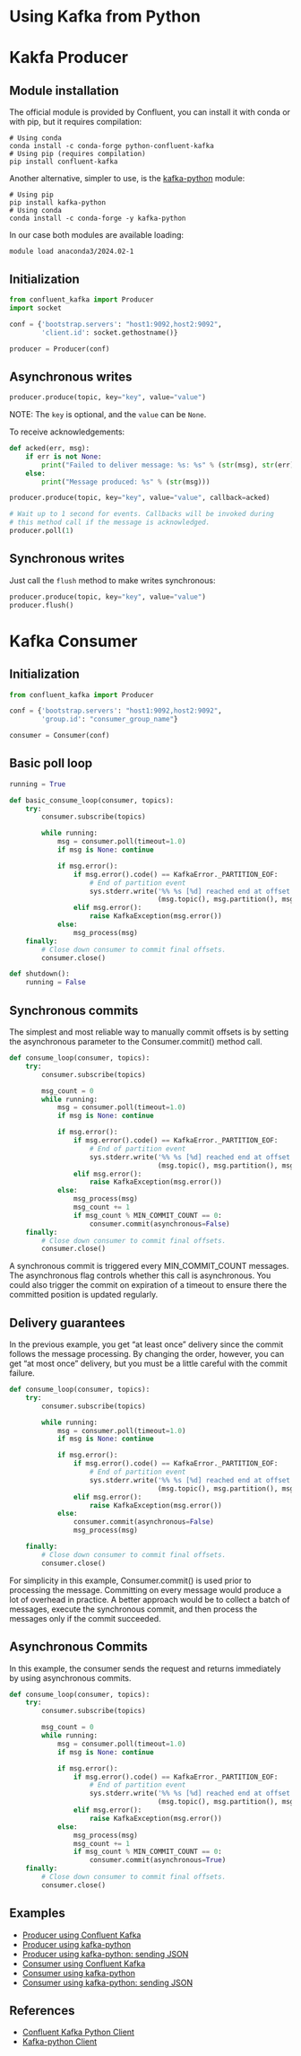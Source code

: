 # Using Kafka from Python

# Kakfa Producer
## Module installation
The official module is provided by Confluent, you can install it with conda or with pip, but it requires compilation:
```
# Using conda
conda install -c conda-forge python-confluent-kafka
# Using pip (requires compilation)
pip install confluent-kafka
```

Another alternative, simpler to use, is the [kafka-python](https://github.com/dpkp/kafka-python) module:
```
# Using pip
pip install kafka-python
# Using conda
conda install -c conda-forge -y kafka-python
```

In our case both modules are available loading:
```
module load anaconda3/2024.02-1
```

## Initialization
```python
from confluent_kafka import Producer
import socket

conf = {'bootstrap.servers': "host1:9092,host2:9092",
        'client.id': socket.gethostname()}

producer = Producer(conf)
```

## Asynchronous writes
```python
producer.produce(topic, key="key", value="value")
```
NOTE: The `key` is optional, and the `value` can be `None`.

To receive acknowledgements:
```python
def acked(err, msg):
    if err is not None:
        print("Failed to deliver message: %s: %s" % (str(msg), str(err)))
    else:
        print("Message produced: %s" % (str(msg)))

producer.produce(topic, key="key", value="value", callback=acked)

# Wait up to 1 second for events. Callbacks will be invoked during
# this method call if the message is acknowledged.
producer.poll(1)
```

## Synchronous writes
Just call the `flush` method to make writes synchronous:
```python
producer.produce(topic, key="key", value="value")
producer.flush()
```

# Kafka Consumer
## Initialization
```python
from confluent_kafka import Producer

conf = {'bootstrap.servers': "host1:9092,host2:9092",
        'group.id': "consumer_group_name"}

consumer = Consumer(conf)
```
## Basic poll loop
```python
running = True

def basic_consume_loop(consumer, topics):
    try:
        consumer.subscribe(topics)

        while running:
            msg = consumer.poll(timeout=1.0)
            if msg is None: continue

            if msg.error():
                if msg.error().code() == KafkaError._PARTITION_EOF:
                    # End of partition event
                    sys.stderr.write('%% %s [%d] reached end at offset %d\n' %
                                     (msg.topic(), msg.partition(), msg.offset()))
                elif msg.error():
                    raise KafkaException(msg.error())
            else:
                msg_process(msg)
    finally:
        # Close down consumer to commit final offsets.
        consumer.close()

def shutdown():
    running = False
```

## Synchronous commits
The simplest and most reliable way to manually commit offsets is by setting the asynchronous parameter to the Consumer.commit() method call.
```python
def consume_loop(consumer, topics):
    try:
        consumer.subscribe(topics)

        msg_count = 0
        while running:
            msg = consumer.poll(timeout=1.0)
            if msg is None: continue

            if msg.error():
                if msg.error().code() == KafkaError._PARTITION_EOF:
                    # End of partition event
                    sys.stderr.write('%% %s [%d] reached end at offset %d\n' %
                                     (msg.topic(), msg.partition(), msg.offset()))
                elif msg.error():
                    raise KafkaException(msg.error())
            else:
                msg_process(msg)
                msg_count += 1
                if msg_count % MIN_COMMIT_COUNT == 0:
                    consumer.commit(asynchronous=False)
    finally:
        # Close down consumer to commit final offsets.
        consumer.close()
```
A synchronous commit is triggered every MIN_COMMIT_COUNT messages. The asynchronous flag controls whether this call is asynchronous. You could also trigger the commit on expiration of a timeout to ensure there the committed position is updated regularly.

## Delivery guarantees
In the previous example, you get “at least once” delivery since the commit follows the message processing. By changing the order, however, you can get “at most once” delivery, but you must be a little careful with the commit failure.
```python
def consume_loop(consumer, topics):
    try:
        consumer.subscribe(topics)

        while running:
            msg = consumer.poll(timeout=1.0)
            if msg is None: continue

            if msg.error():
                if msg.error().code() == KafkaError._PARTITION_EOF:
                    # End of partition event
                    sys.stderr.write('%% %s [%d] reached end at offset %d\n' %
                                     (msg.topic(), msg.partition(), msg.offset()))
                elif msg.error():
                    raise KafkaException(msg.error())
            else:
                consumer.commit(asynchronous=False)
                msg_process(msg)

    finally:
        # Close down consumer to commit final offsets.
        consumer.close()
```

For simplicity in this example, Consumer.commit() is used prior to processing the message. Committing on every message would produce a lot of overhead in practice. A better approach would be to collect a batch of messages, execute the synchronous commit, and then process the messages only if the commit succeeded.

## Asynchronous Commits
In this example, the consumer sends the request and returns immediately by using asynchronous commits.
```python
def consume_loop(consumer, topics):
    try:
        consumer.subscribe(topics)

        msg_count = 0
        while running:
            msg = consumer.poll(timeout=1.0)
            if msg is None: continue

            if msg.error():
                if msg.error().code() == KafkaError._PARTITION_EOF:
                    # End of partition event
                    sys.stderr.write('%% %s [%d] reached end at offset %d\n' %
                                     (msg.topic(), msg.partition(), msg.offset()))
                elif msg.error():
                    raise KafkaException(msg.error())
            else:
                msg_process(msg)
                msg_count += 1
                if msg_count % MIN_COMMIT_COUNT == 0:
                    consumer.commit(asynchronous=True)
    finally:
        # Close down consumer to commit final offsets.
        consumer.close()
```

## Examples
- [Producer using Confluent Kafka](producer_using_confluent_kafka.py)
- [Producer using kafka-python](producer_using_kafka-python.py)
- [Producer using kafka-python: sending JSON](producer_using_kafka-python_json.py)
- [Consumer using Confluent Kafka](consumer_using_confluent_kafka.py)
- [Consumer using kafka-python](consumer_using_kafka-python.py)
- [Consumer using kafka-python: sending JSON](consumer_using_kafka-python_json.py)

## References
- [Confluent Kafka Python Client](https://docs.confluent.io/kafka-clients/python/current/overview.html)
- [Kafka-python Client](https://kafka-python.readthedocs.io/en/master/)
